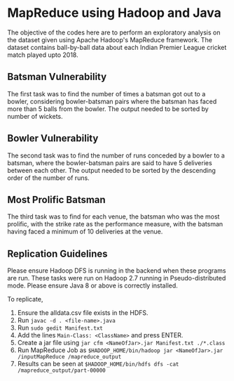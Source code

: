 # MapReduce using Hadoop and Java

The objective of the codes here are to perform an exploratory analysis on the dataset given using Apache Hadoop's MapReduce framework. 
The dataset contains ball-by-ball data about each Indian Premier League cricket match played upto 2018. 

## Batsman Vulnerability

The first task was to find the number of times a batsman got out to a bowler, considering bowler-batsman pairs where the batsman has faced more than 5 balls from the bowler. The output needed to be sorted by number of wickets. 

## Bowler Vulnerability

The second task was to find the number of runs conceded by a bowler to a batsman, where the bowler-batsman pairs are said to have 5 deliveries between each other. The output needed to be sorted by the descending order of the number of runs.

## Most Prolific Batsman

The third task was to find for each venue, the batsman who was the most prolific, with the strike rate as the performance measure, with the batsman having faced a minimum of 10 deliveries at the venue.

## Replication Guidelines

Please ensure Hadoop DFS is running in the backend when these programs are run. These tasks were run on Hadoop 2.7 running in Pseudo-distributed mode. Please ensure Java 8 or above is correctly installed.

To replicate,
1. Ensure the alldata.csv file exists in the HDFS.
2. Run `javac -d . <file-name>.java`
3. Run `sudo gedit Manifest.txt`
4. Add the lines `Main-Class: <ClassName>` and press ENTER.
5. Create a jar file using `jar cfm <NameOfJar>.jar Manifest.txt ./*.class`
6. Run MapReduce Job as `$HADOOP_HOME/bin/hadoop jar <NameOfJar>.jar /inputMapReduce /mapreduce_output`
7. Results can be seen at `$HADOOP_HOME/bin/hdfs dfs -cat /mapreduce_output/part-00000`